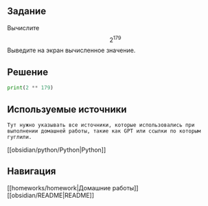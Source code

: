 ## Задание

Вычислите $$2^{179}$$Выведите на экран вычисленное значение.

## Решение

```python
print(2 ** 179)
```

## Используемые источники

	Тут нужно указывать все источники, которые использовались при выполнении домашней работы, такие как GPT или ссылки по которым гуглили. 

[[obsidian/python/Python|Python]] 

## Навигация

[[homeworks/homework|Домашние работы]]
[[obsidian/README|README]]